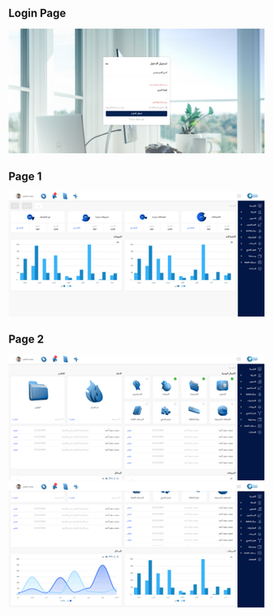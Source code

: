 <h2>Login Page</h2>
<img src="./UI/login_page.png" />

<h2>Page 1</h2>
<img src="./UI/page1.PNG" />

<h2>Page 2</h2>
<img src="./UI/page2_1.PNG" />
<img src="./UI/page2_2.PNG" />
